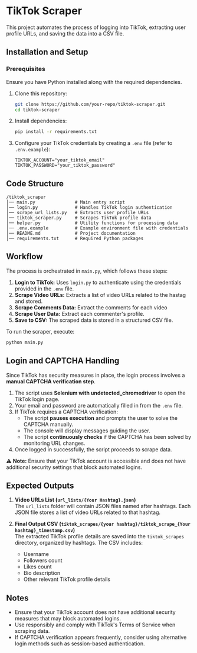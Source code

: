 # TikTok Scraper

This project automates the process of logging into TikTok, extracting user profile URLs, and saving the data into a CSV file.

## Installation and Setup

### Prerequisites

Ensure you have Python installed along with the required dependencies.

1. Clone this repository:
   ```bash
   git clone https://github.com/your-repo/tiktok-scraper.git
   cd tiktok-scraper
   ```

2. Install dependencies:
   ```bash
   pip install -r requirements.txt
   ```

3. Configure your TikTok credentials by creating a `.env` file (refer to `.env.example`):
   ```env
   TIKTOK_ACCOUNT="your_tiktok_email"
   TIKTOK_PASSWORD="your_tiktok_password"
   ```

## Code Structure

```
/tiktok_scraper
│── main.py               # Main entry script
│── login.py              # Handles TikTok login authentication
│── scrape_url_lists.py   # Extracts user profile URLs
│── tiktok_scraper.py     # Scrapes TikTok profile data
│── helper.py             # Utility functions for processing data
│── .env.example          # Example environment file with credentials
│── README.md             # Project documentation
│── requirements.txt      # Required Python packages
```

## Workflow

The process is orchestrated in `main.py`, which follows these steps:

1. **Login to TikTok:** Uses `login.py` to authenticate using the credentials provided in the `.env` file.
2. **Scrape Video URLs:** Extracts a list of video URLs related to the hastag and stored.
3. **Scrape Comments Data:** Extract the comments for each video
4. **Scrape User Data:** Extract each commenter's profile.
4. **Save to CSV:** The scraped data is stored in a structured CSV file.

To run the scraper, execute:
```bash
python main.py
```

## Login and CAPTCHA Handling

Since TikTok has security measures in place, the login process involves a **manual CAPTCHA verification step**.

1. The script uses **Selenium with undetected_chromedriver** to open the TikTok login page.
2. Your email and password are automatically filled in from the `.env` file.
3. If TikTok requires a CAPTCHA verification:
   - The script **pauses execution** and prompts the user to solve the CAPTCHA manually.
   - The console will display messages guiding the user.
   - The script **continuously checks** if the CAPTCHA has been solved by monitoring URL changes.
4. Once logged in successfully, the script proceeds to scrape data.

⚠️ **Note:** Ensure that your TikTok account is accessible and does not have additional security settings that block automated logins.

## Expected Outputs

1. **Video URLs List (`url_lists/{Your Hashtag}.json`)**  
    The `url_lists` folder will contain JSON files named after hashtags. Each JSON file stores a list of video URLs related to that hashtag.

2. **Final Output CSV (`tiktok_scrapes/{your hashtag}/tiktok_scrape_{Your hashtag}_timestamp.csv`)**  
   The extracted TikTok profile details are saved into the `tiktok_scrapes` directory, organized by hashtags. The CSV includes:
   - Username
   - Followers count
   - Likes count
   - Bio description
   - Other relevant TikTok profile details

## Notes

- Ensure that your TikTok account does not have additional security measures that may block automated logins.
- Use responsibly and comply with TikTok's Terms of Service when scraping data.
- If CAPTCHA verification appears frequently, consider using alternative login methods such as session-based authentication.
